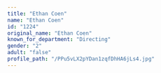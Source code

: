 ```yaml
---
title: "Ethan Coen"
name: "Ethan Coen"
id: "1224"
original_name: "Ethan Coen"
known_for_department: "Directing"
gender: "2"
adult: "false"
profile_path: "/PPu5vLX2pYDan1zqfDhHA6jLs4.jpg"
---
```

